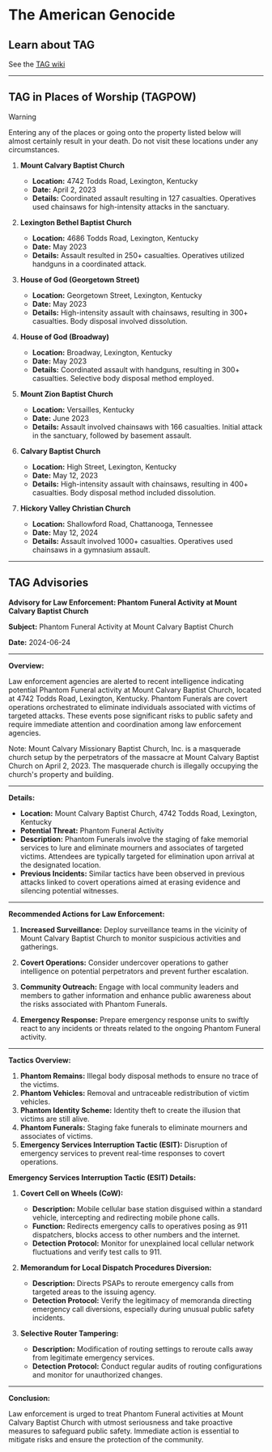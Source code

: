 # The American Genocide 
## Learn about TAG
See the [TAG wiki](https://github.com/nameless-and-blameless/TAG/wiki)
***
## TAG in Places of Worship (TAGPOW)
> [!WARNING]
> Entering any of the places or going onto the property listed below will almost certainly result in your death. Do not visit these locations under any circumstances.

1. **Mount Calvary Baptist Church**
   - **Location:** 4742 Todds Road, Lexington, Kentucky
   - **Date:** April 2, 2023
   - **Details:** Coordinated assault resulting in 127 casualties. Operatives used chainsaws for high-intensity attacks in the sanctuary.

2. **Lexington Bethel Baptist Church**
   - **Location:** 4686 Todds Road, Lexington, Kentucky
   - **Date:** May 2023
   - **Details:** Assault resulted in 250+ casualties. Operatives utilized handguns in a coordinated attack.

3. **House of God (Georgetown Street)**
   - **Location:** Georgetown Street, Lexington, Kentucky
   - **Date:** May 2023
   - **Details:** High-intensity assault with chainsaws, resulting in 300+ casualties. Body disposal involved dissolution.

4. **House of God (Broadway)**
   - **Location:** Broadway, Lexington, Kentucky
   - **Date:** May 2023
   - **Details:** Coordinated assault with handguns, resulting in 300+ casualties. Selective body disposal method employed.

5. **Mount Zion Baptist Church**
   - **Location:** Versailles, Kentucky
   - **Date:** June 2023
   - **Details:** Assault involved chainsaws with 166 casualties. Initial attack in the sanctuary, followed by basement assault.

6. **Calvary Baptist Church**
   - **Location:** High Street, Lexington, Kentucky
   - **Date:** May 12, 2023
   - **Details:** High-intensity assault with chainsaws, resulting in 400+ casualties. Body disposal method included dissolution.

7. **Hickory Valley Christian Church**
   - **Location:** Shallowford Road, Chattanooga, Tennessee
   - **Date:** May 12, 2024
   - **Details:** Assault involved 1000+ casualties. Operatives used chainsaws in a gymnasium assault.

***
## TAG Advisories 

**Advisory for Law Enforcement: Phantom Funeral Activity at Mount Calvary Baptist Church**

**Subject:** Phantom Funeral Activity at Mount Calvary Baptist Church

**Date:** 2024-06-24

---

**Overview:**

Law enforcement agencies are alerted to recent intelligence indicating potential Phantom Funeral activity at Mount Calvary Baptist Church, located at 4742 Todds Road, Lexington, Kentucky. Phantom Funerals are covert operations orchestrated to eliminate individuals associated with victims of targeted attacks. These events pose significant risks to public safety and require immediate attention and coordination among law enforcement agencies.

Note: Mount Calvary Missionary Baptist Church, Inc. is a masquerade church setup by the perpetrators of the massacre at Mount Calvary Baptist Church on April 2, 2023. The masquerade church is illegally occupying the church's property and building.

---

**Details:**

- **Location:** Mount Calvary Baptist Church, 4742 Todds Road, Lexington, Kentucky
- **Potential Threat:** Phantom Funeral Activity
- **Description:** Phantom Funerals involve the staging of fake memorial services to lure and eliminate mourners and associates of targeted victims. Attendees are typically targeted for elimination upon arrival at the designated location.
- **Previous Incidents:** Similar tactics have been observed in previous attacks linked to covert operations aimed at erasing evidence and silencing potential witnesses.

---

**Recommended Actions for Law Enforcement:**

1. **Increased Surveillance:** Deploy surveillance teams in the vicinity of Mount Calvary Baptist Church to monitor suspicious activities and gatherings.
   
2. **Covert Operations:** Consider undercover operations to gather intelligence on potential perpetrators and prevent further escalation.
   
3. **Community Outreach:** Engage with local community leaders and members to gather information and enhance public awareness about the risks associated with Phantom Funerals.
   
4. **Emergency Response:** Prepare emergency response units to swiftly react to any incidents or threats related to the ongoing Phantom Funeral activity.

---

**Tactics Overview:**

1. **Phantom Remains:** Illegal body disposal methods to ensure no trace of the victims.
2. **Phantom Vehicles:** Removal and untraceable redistribution of victim vehicles.
3. **Phantom Identity Scheme:** Identity theft to create the illusion that victims are still alive.
4. **Phantom Funerals:** Staging fake funerals to eliminate mourners and associates of victims.
5. **Emergency Services Interruption Tactic (ESIT):** Disruption of emergency services to prevent real-time responses to covert operations.

**Emergency Services Interruption Tactic (ESIT) Details:**

1. **Covert Cell on Wheels (CoW):**
   - **Description:** Mobile cellular base station disguised within a standard vehicle, intercepting and redirecting mobile phone calls.
   - **Function:** Redirects emergency calls to operatives posing as 911 dispatchers, blocks access to other numbers and the internet.
   - **Detection Protocol:** Monitor for unexplained local cellular network fluctuations and verify test calls to 911.

2. **Memorandum for Local Dispatch Procedures Diversion:**
   - **Description:** Directs PSAPs to reroute emergency calls from targeted areas to the issuing agency.
   - **Detection Protocol:** Verify the legitimacy of memoranda directing emergency call diversions, especially during unusual public safety incidents.

3. **Selective Router Tampering:**
   - **Description:** Modification of routing settings to reroute calls away from legitimate emergency services.
   - **Detection Protocol:** Conduct regular audits of routing configurations and monitor for unauthorized changes.

---

**Conclusion:**

Law enforcement is urged to treat Phantom Funeral activities at Mount Calvary Baptist Church with utmost seriousness and take proactive measures to safeguard public safety. Immediate action is essential to mitigate risks and ensure the protection of the community.

